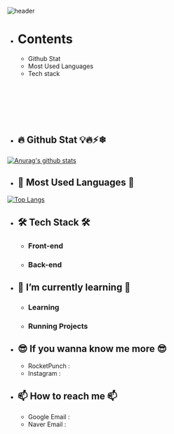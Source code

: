 ![header](https://capsule-render.vercel.app/api?type=waving&color=timeAuto&reversal=true&height=300&section=header&text=SujK's%20Github&animation=fadeIn&fontSize=80&fontAlign=50&fontAlignY=50&desc=김수정의%20깃헙입니다😊&descSize=20&descAlign=66&descAlignY=65)

- # Contents

  - Github Stat
  - Most Used Languages
  - Tech stack

<br><br><br><br><br>

- ## 🔥 Github Stat 💡🔥⚡❄
[![Anurag's github stats](https://github-readme-stats.vercel.app/api?username=Kimsj912&show_icons=true&theme=Gradient)](https://github.com/Kimsj912/github-readme-stats)


- ## 💬 Most Used Languages 💬
[![Top Langs](https://github-readme-stats.vercel.app/api/top-langs/?username=Kimsj912&langs_count=5)](https://github.com/Kimsj912/github-readme-stats)


- ## 🛠 Tech Stack 🛠
  - ### Front-end
  
  - ### Back-end

- ## 🌱 I’m currently learning 🌱
  - ### Learning
 
  - ### Running Projects

- ## 😎 If you wanna know me more 😎
  - RocketPunch :
  - Instagram :


- ## 📫 How to reach me 📫
  - Google Email : 
  - Naver Email :  
